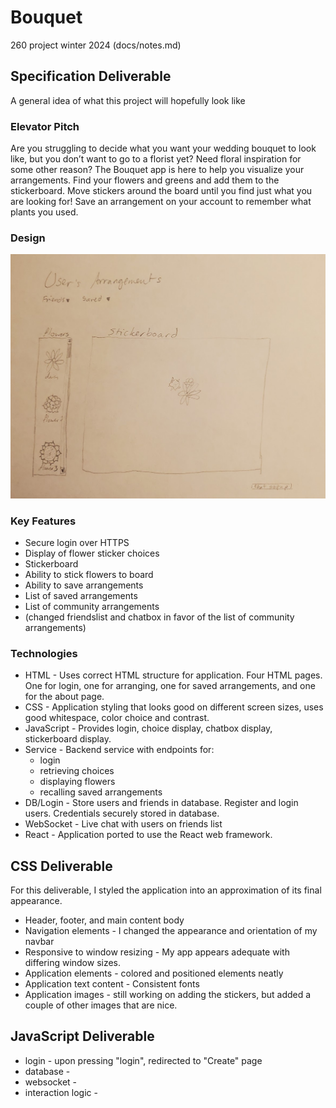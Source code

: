 # Bouquet
260 project winter 2024
 (docs/notes.md)
## Specification Deliverable
A general idea of what this project will hopefully look like
### Elevator Pitch
Are you struggling to decide what you want your wedding bouquet to look like, but you don’t want to go to a florist yet? Need floral inspiration for some other reason? The Bouquet app is here to help you visualize your arrangements. Find your flowers and greens and add them to the stickerboard. Move stickers around the board until you find just what you are looking for! Save an arrangement on your account to remember what plants you used.
### Design
![initial draft](img.png)
### Key Features
+ Secure login over HTTPS
+ Display of flower sticker choices
+ Stickerboard
+ Ability to stick flowers to board
+ Ability to save arrangements
+ List of saved arrangements
+ List of community arrangements
+ (changed friendslist and chatbox in favor of the list of community arrangements)
### Technologies
+ HTML - Uses correct HTML structure for application. Four HTML pages. One for login, one for arranging, one for saved arrangements, and one for the about page.
+ CSS - Application styling that looks good on different screen sizes, uses good whitespace, color choice and contrast.
+ JavaScript - Provides login, choice display, chatbox display, stickerboard display.
+ Service - Backend service with endpoints for:
  + login
  + retrieving choices
  + displaying flowers
  + recalling saved arrangements
+ DB/Login - Store users and friends in database. Register and login users. Credentials securely stored in database.
+ WebSocket - Live chat with users on friends list
+ React - Application ported to use the React web framework.
 
## CSS Deliverable
For this deliverable, I styled the application into an approximation of its final appearance.
+ Header, footer, and main content body
+ Navigation elements - I changed the appearance and orientation of my navbar
+ Responsive to window resizing - My app appears adequate with differing window sizes.
+ Application elements - colored and positioned elements neatly
+ Application text content - Consistent fonts
+ Application images - still working on adding the stickers, but added a couple of other images that are nice.

## JavaScript Deliverable
+ login - upon pressing "login", redirected to "Create" page
+ database - 
+ websocket - 
+ interaction logic - 